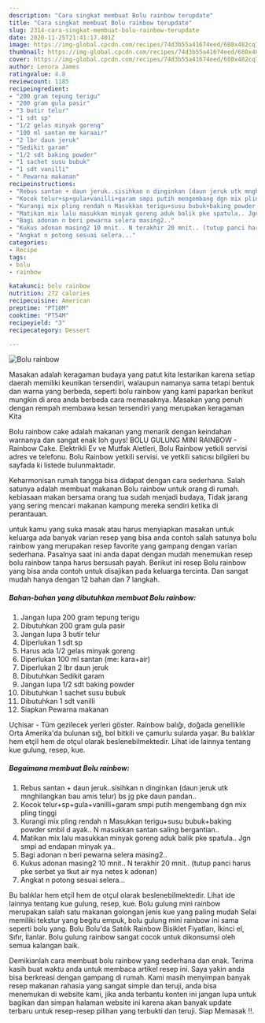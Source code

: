 ```yaml
---
description: "Cara singkat membuat Bolu rainbow terupdate"
title: "Cara singkat membuat Bolu rainbow terupdate"
slug: 2314-cara-singkat-membuat-bolu-rainbow-terupdate
date: 2020-11-25T21:41:17.401Z
image: https://img-global.cpcdn.com/recipes/74d3b55a41674eed/680x482cq70/bolu-rainbow-foto-resep-utama.jpg
thumbnail: https://img-global.cpcdn.com/recipes/74d3b55a41674eed/680x482cq70/bolu-rainbow-foto-resep-utama.jpg
cover: https://img-global.cpcdn.com/recipes/74d3b55a41674eed/680x482cq70/bolu-rainbow-foto-resep-utama.jpg
author: Lenora James
ratingvalue: 4.8
reviewcount: 1185
recipeingredient:
- "200 gram tepung terigu"
- "200 gram gula pasir"
- "3 butir telur"
- "1 sdt sp"
- "1/2 gelas minyak goreng"
- "100 ml santan me karaair"
- "2 lbr daun jeruk"
- "Sedikit garam"
- "1/2 sdt baking powder"
- "1 sachet susu bubuk"
- "1 sdt vanilli"
- " Pewarna makanan"
recipeinstructions:
- "Rebus santan + daun jeruk..sisihkan n dinginkan (daun jeruk utk mnghilangkan bau amis telur) bs jg pke daun pandan.."
- "Kocok telur+sp+gula+vanilli+garam smpi putih mengembang dgn mix pling tinggi"
- "Kurangi mix pling rendah n Masukkan terigu+susu bubuk+baking powder smbil d ayak.. N masukkan santan saling bergantian.."
- "Matikan mix lalu masukkan minyak goreng aduk balik pke spatula.. Jgn smpi ad endapan minyak ya.."
- "Bagi adonan n beri pewarna selera masing2.."
- "Kukus adonan masing2 10 mnit.. N terakhir 20 mnit.. (tutup panci harus pke serbet ya tkut air nya netes k adonan)"
- "Angkat n potong sesuai selera..."
categories:
- Recipe
tags:
- bolu
- rainbow

katakunci: bolu rainbow 
nutrition: 272 calories
recipecuisine: American
preptime: "PT10M"
cooktime: "PT54M"
recipeyield: "3"
recipecategory: Dessert

---
```



![Bolu rainbow](https://img-global.cpcdn.com/recipes/74d3b55a41674eed/680x482cq70/bolu-rainbow-foto-resep-utama.jpg)

Masakan adalah keragaman budaya yang patut kita lestarikan karena setiap daerah memiliki keunikan tersendiri, walaupun namanya sama tetapi bentuk dan warna yang berbeda, seperti bolu rainbow yang kami paparkan berikut mungkin di area anda berbeda cara memasaknya. Masakan yang penuh dengan rempah membawa kesan tersendiri yang merupakan keragaman Kita

Bolu rainbow cake adalah makanan yang menarik dengan keindahan warnanya dan sangat enak loh guys! BOLU GULUNG MINI RAINBOW - Rainbow Cake. Elektrikli Ev ve Mutfak Aletleri, Bolu Rainbow yetkili servisi adres ve telefonu. Bolu Rainbow yetkili servisi. ve yetkili satıcısı bilgileri bu sayfada ki listede bulunmaktadır.

Keharmonisan rumah tangga bisa didapat dengan cara sederhana. Salah satunya adalah membuat makanan Bolu rainbow untuk orang di rumah. kebiasaan makan bersama orang tua sudah menjadi budaya, Tidak jarang yang sering mencari makanan kampung mereka sendiri ketika di perantauan.

untuk kamu yang suka masak atau harus menyiapkan masakan untuk keluarga ada banyak varian resep yang bisa anda contoh salah satunya bolu rainbow yang merupakan resep favorite yang gampang dengan varian sederhana. Pasalnya saat ini anda dapat dengan mudah menemukan resep bolu rainbow tanpa harus bersusah payah.
Berikut ini resep Bolu rainbow yang bisa anda contoh untuk disajikan pada keluarga tercinta. Dan sangat mudah hanya dengan 12 bahan dan 7 langkah.


<!--inarticleads1-->

##### Bahan-bahan yang dibutuhkan membuat Bolu rainbow:

1. Jangan lupa 200 gram tepung terigu
1. Dibutuhkan 200 gram gula pasir
1. Jangan lupa 3 butir telur
1. Diperlukan 1 sdt sp
1. Harus ada 1/2 gelas minyak goreng
1. Diperlukan 100 ml santan (me: kara+air)
1. Diperlukan 2 lbr daun jeruk
1. Dibutuhkan Sedikit garam
1. Jangan lupa 1/2 sdt baking powder
1. Dibutuhkan 1 sachet susu bubuk
1. Dibutuhkan 1 sdt vanilli
1. Siapkan  Pewarna makanan


Uçhisar - Tüm gezilecek yerleri göster. Rainbow balığı, doğada genellikle Orta Amerika&#39;da bulunan sığ, bol bitkili ve çamurlu sularda yaşar. Bu balıklar hem etçil hem de otçul olarak beslenebilmektedir. Lihat ide lainnya tentang kue gulung, resep, kue. 

<!--inarticleads2-->

##### Bagaimana membuat  Bolu rainbow:

1. Rebus santan + daun jeruk..sisihkan n dinginkan (daun jeruk utk mnghilangkan bau amis telur) bs jg pke daun pandan..
1. Kocok telur+sp+gula+vanilli+garam smpi putih mengembang dgn mix pling tinggi
1. Kurangi mix pling rendah n Masukkan terigu+susu bubuk+baking powder smbil d ayak.. N masukkan santan saling bergantian..
1. Matikan mix lalu masukkan minyak goreng aduk balik pke spatula.. Jgn smpi ad endapan minyak ya..
1. Bagi adonan n beri pewarna selera masing2..
1. Kukus adonan masing2 10 mnit.. N terakhir 20 mnit.. (tutup panci harus pke serbet ya tkut air nya netes k adonan)
1. Angkat n potong sesuai selera...


Bu balıklar hem etçil hem de otçul olarak beslenebilmektedir. Lihat ide lainnya tentang kue gulung, resep, kue. Bolu gulung mini rainbow merupakan salah satu makanan golongan jenis kue yang paling mudah Selai memiliki tekstur yang begitu empuk, bolu gulung mini rainbow ini sama seperti bolu yang. Bolu Bolu&#39;da Satılık Rainbow Bisiklet Fiyatları, İkinci el, Sıfır, İlanlar. Bolu gulung rainbow sangat cocok untuk dikonsumsi oleh semua kalangan baik. 

Demikianlah cara membuat bolu rainbow yang sederhana dan enak. Terima kasih buat waktu anda untuk membaca artikel resep ini. Saya yakin anda bisa berkreasi dengan gampang di rumah. Kami masih menyimpan banyak resep makanan rahasia yang sangat simple dan teruji, anda bisa menemukan di website kami, jika anda terbantu konten ini jangan lupa untuk bagikan dan simpan halaman website ini karena akan banyak update terbaru untuk resep-resep pilihan yang terbukti dan teruji. Siap Memasak !!. 

